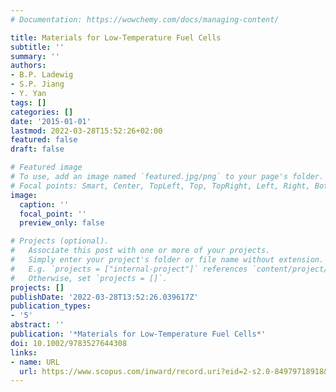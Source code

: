 ```yaml
---
# Documentation: https://wowchemy.com/docs/managing-content/

title: Materials for Low-Temperature Fuel Cells
subtitle: ''
summary: ''
authors:
- B.P. Ladewig
- S.P. Jiang
- Y. Yan
tags: []
categories: []
date: '2015-01-01'
lastmod: 2022-03-28T15:52:26+02:00
featured: false
draft: false

# Featured image
# To use, add an image named `featured.jpg/png` to your page's folder.
# Focal points: Smart, Center, TopLeft, Top, TopRight, Left, Right, BottomLeft, Bottom, BottomRight.
image:
  caption: ''
  focal_point: ''
  preview_only: false

# Projects (optional).
#   Associate this post with one or more of your projects.
#   Simply enter your project's folder or file name without extension.
#   E.g. `projects = ["internal-project"]` references `content/project/deep-learning/index.md`.
#   Otherwise, set `projects = []`.
projects: []
publishDate: '2022-03-28T13:52:26.039617Z'
publication_types:
- '5'
abstract: ''
publication: '*Materials for Low-Temperature Fuel Cells*'
doi: 10.1002/9783527644308
links:
- name: URL
  url: https://www.scopus.com/inward/record.uri?eid=2-s2.0-84979718918&doi=10.1002%2f9783527644308&partnerID=40&md5=0a4c7c322bca38480c4e9f241df5046b
---
```

